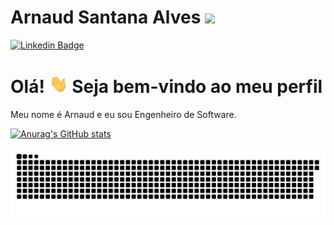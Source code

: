 # Arnaud Santana Alves <img src="https://emojis.slackmojis.com/emojis/images/1531849430/4246/blob-sunglasses.gif" width="30"/> 

[![Linkedin Badge](https://img.shields.io/badge/-LinkedIn-blue?style=flat-square&logo=Linkedin&logoColor=white)](https://www.linkedin.com/in/arnaudsa/)

# Olá! <img  src="https://raw.githubusercontent.com/ABSphreak/ABSphreak/master/gifs/Hi.gif" width="30" /> Seja bem-vindo ao meu perfil

Meu nome é Arnaud e eu sou Engenheiro de Software.

[![Anurag's GitHub stats](https://github-readme-stats.vercel.app/api?username=arnaudsa&show_icons=true&theme=dracula)](https://github.com/anuraghazra/github-readme-stats)

![Snake animation](https://github.com/arnaudsa/arnaudsa/blob/main/github-contribution-grid-snake.svg)

<!--
**arnaudsa/arnaudsa** is a ✨ _special_ ✨ repository because its `README.md` (this file) appears on your GitHub profile.

Here are some ideas to get you started:

- 🔭 I’m currently working on ...
- 🌱 I’m currently learning ...
- 👯 I’m looking to collaborate on ...
- 🤔 I’m looking for help with ...
- 💬 Ask me about ...
- 📫 How to reach me: ...
- 😄 Pronouns: ...
- ⚡ Fun fact: ...
-->
